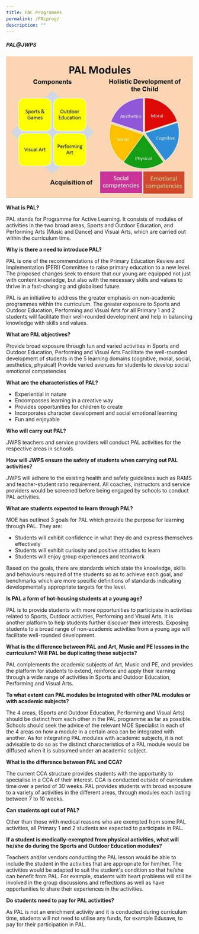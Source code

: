 ```yaml
---
title: PAL Programmes
permalink: /PALprog/
description: ""
---
```


##### PAL@JWPS
![](/images/PAL.jpg)

**What is PAL?**

PAL stands for Programme for Active Learning. It consists of modules of activities in the two broad areas, Sports and Outdoor Education, and Performing Arts (Music and Dance) and Visual Arts, which are carried out within the curriculum time.

**Why is there a need to introduce PAL?**

PAL is one of the recommendations of the Primary Education Review and Implementation (PERI) Committee to raise primary education to a new level. The proposed changes seek to ensure that our young are equipped not just with content knowledge, but also with the necessary skills and values to thrive in a fast-changing and globalised future.

PAL is an initiative to address the greater emphasis on non-academic programmes within the curriculum. The greater exposure to Sports and Outdoor Education, Performing and Visual Arts for all Primary 1 and 2 students will facilitate their well-rounded development and help in balancing knowledge with skills and values.

**What are PAL objectives?**

Provide broad exposure through fun and varied activities in Sports and Outdoor Education, Performing and Visual Arts
Facilitate the well-rounded development of students in the 5 learning domains (cognitive, moral, social, aesthetics, physical)
Provide varied avenues for students to develop social emotional competencies

**What are the characteristics of PAL?**

* Experiential in nature
* Encompasses learning in a creative way
* Provides opportunities for children to create
* Incorporates character development and social emotional learning
* Fun and enjoyable

**Who will carry out PAL?**

JWPS teachers and service providers will conduct PAL activities for the respective areas in schools.

**How will JWPS ensure the safety of students when carrying out PAL activities?**

JWPS will adhere to the existing health and safety guidelines such as RAMS and teacher-student ratio requirement. All coaches, instructors and service providers would be screened before being engaged by schools to conduct PAL activities.

**What are students expected to learn through PAL?**

MOE has outlined 3 goals for PAL which provide the purpose for learning through PAL. They are:

* Students will exhibit confidence in what they do and express themselves effectively
* Students will exhibit curiosity and positive attitudes to learn
* Students will enjoy group experiences and teamwork

Based on the goals, there are standards which state the knowledge, skills and behaviours required of the students so as to achieve each goal, and benchmarks which are more specific definitions of standards indicating developmentally appropriate targets for the level.

**Is PAL a form of hot-housing students at a young age?**

PAL is to provide students with more opportunities to participate in activities related to Sports, Outdoor activities, Performing and Visual Arts. It is another platform to help students further discover their interests. Exposing students to a broad range of non-academic activities from a young age will facilitate well-rounded development.

**What is the difference between PAL and Art, Music and PE lessons in the curriculum? Will PAL be duplicating these subjects?**

PAL complements the academic subjects of Art, Music and PE, and provides the platform for students to extend, reinforce and apply their learning through a wide range of activities in Sports and Outdoor Education, Performing and Visual Arts.

**To what extent can PAL modules be integrated with other PAL modules or with academic subjects?**

The 4 areas, (Sports and Outdoor Education, Performing and Visual Arts) should be distinct from each other in the PAL programme as far as possible. Schools should seek the advice of the relevant MOE Specialist in each of the 4 areas on how a module in a certain area can be integrated with another. As for integrating PAL modules with academic subjects, it is not advisable to do so as the distinct characteristics of a PAL module would be diffused when it is subsumed under an academic subject.

**What is the difference between PAL and CCA?**

The current CCA structure provides students with the opportunity to specialise in a CCA of their interest. CCA is conducted outside of curriculum time over a period of 30 weeks. PAL provides students with broad exposure to a variety of activities in the different areas, through modules each lasting between 7 to 10 weeks.

**Can students opt out of PAL?**

Other than those with medical reasons who are exempted from some PAL activities, all Primary 1 and 2 students are expected to participate in PAL.

**If a student is medically-exempted from physical activities, what will he/she do during the Sports and Outdoor Education modules?**

Teachers and/or vendors conducting the PAL lesson would be able to include the student in the activities that are appropriate for him/her. The activities would be adapted to suit the student's condition so that he/she can benefit from PAL. For example, students with heart problems will still be involved in the group discussions and reflections as well as have opportunities to share their experiences in the activities.

**Do students need to pay for PAL activities?**

As PAL is not an enrichment activity and it is conducted during curriculum time, students will not need to utilise any funds, for example Edusave, to pay for their participation in PAL.